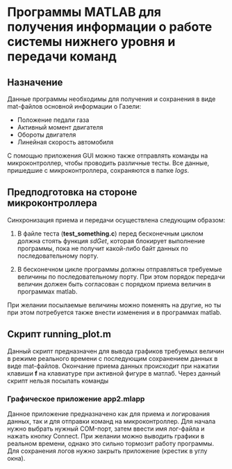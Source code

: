 # Программы MATLAB для получения информации о работе системы нижнего уровня и передачи команд
  
## Назначение

Данные программы необходимы для получения и сохранения в виде mat-файлов основной информации о Газели:

- Положение педали газа
- Активный момент двигателя
- Обороты двигателя
- Линейная скорость автомобиля

С помощью приложения GUI можно также отправлять команды на микроконтроллер, чтобы проводить различные тесты. Все данные, пришедшие с микроконтроллера, сохраняются в папке *logs*.

## Предподготовка на стороне микроконтроллера

Синхронизация приема и передачи осуществлена следующим образом:

1) В файле теста (**test_something.c**) перед бесконечным циклом должна стоять функция *sdGet*, которая блокирует выполнение программы, пока не получит какой-либо байт данных по последовательному порту.

2) В бесконечном цикле программы должны отправляться требуемые величины по последовательному порту. При этом порядок передачи величин должен быть согласован с порядком приема величин в программах matlab. 

При желании посылаемые величины можно поменять на другие, но ты при этом потребуется также внести изменения и в программах matlab.

## Скрипт running_plot.m

Данный скрипт предназначен для вывода графиков требуемых величин в режиме реального времени с последующим сохранением данных в виде mat-файлов. Окончание приема данных происходит при нажатии клавиши **f** на клавиатуре при активной фигуре в матлаб. Через данный скрипт нельзя посылать команды

### Графическое приложение app2.mlapp

Данное приложение предназначено как для приема и логирования данных, так и для отправки команд на микроконтроллер. Для начала нужно выбрать нужный COM-порт, затем ввести имя лог-файла и нажать кнопку Connect. При желании можно выводить графики в реальном времени, однако это сильно тормозит работу программы. Для сохранения логов нужно закрыть приложение (крестик в углу окна).
